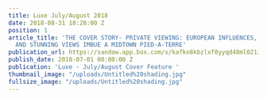 ```yaml
---
title: Luxe July/August 2018
date: 2018-08-31 18:28:00 Z
position: 1
article_title: 'THE COVER STORY- PRIVATE VIEWING: EUROPEAN INFLUENCES, RICH TEXTURES
  AND STUNNING VIEWS IMBUE A MIDTOWN PIED-A-TERRE'
publication_url: https://sandow.app.box.com/s/kafkn8kbzlxf8yyqd48ml021ivs962um
publish_date: 2018-07-01 00:00:00 Z
publication: 'Luxe - July/August Cover Feature '
thumbnail_image: "/uploads/Untitled%20shading.jpg"
fullsize_image: "/uploads/Untitled%20shading.jpg"
---
```


